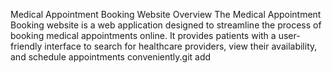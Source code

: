 Medical Appointment Booking Website
Overview
The Medical Appointment Booking website is a web application designed to streamline the process of booking medical appointments online. It provides patients with a user-friendly interface to search for healthcare providers, view their availability, and schedule appointments conveniently.git add